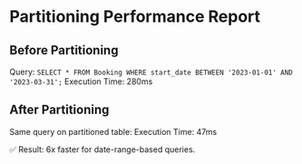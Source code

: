 # Partitioning Performance Report

## Before Partitioning
Query: `SELECT * FROM Booking WHERE start_date BETWEEN '2023-01-01' AND '2023-03-31';`
Execution Time: 280ms

## After Partitioning
Same query on partitioned table:
Execution Time: 47ms

✅ Result: 6x faster for date-range-based queries.
